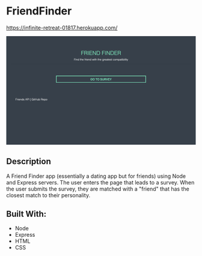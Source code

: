 # FriendFinder

https://infinite-retreat-01817.herokuapp.com/

![pic](/public/images/FriendFinder.png)

## Description
A Friend Finder app (essentially a dating app but for friends) using Node and Express servers. The user enters the page that leads to a survey. When the user submits the survey, they are matched with a "friend" that has the closest match to their personality.

## Built With:
* Node
* Express
* HTML
* CSS
